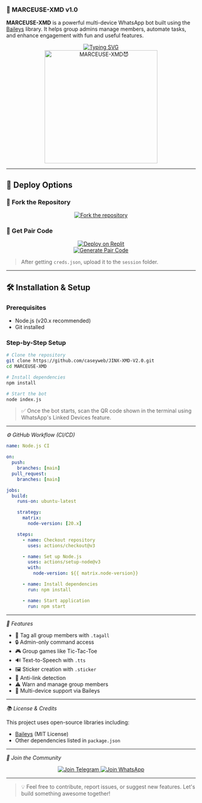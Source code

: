 ### 🤖 MARCEUSE-XMD v1.0

**MARCEUSE-XMD** is a powerful multi-device WhatsApp bot built using the [Baileys](https://github.com/WhiskeySockets/Baileys) library. It helps group admins manage members, automate tasks, and enhance engagement with fun and useful features.

<div align="center">
  <a href="https://git.io/typing-svg">
    <img src="https://readme-typing-svg.demolab.com?font=Ribeye&size=50&pause=1000&color=33ff00&center=true&width=910&height=100&lines=MARCEUSE-XMD😈;Multi+Device+Whatsapp+Bot;Coded+By+Caseyrhodes" alt="Typing SVG" />
  </a>
</div>

<div align="center">
  <a href="https://youtube.com/@Nicolaus Daniel">
    <img src="https://files.catbox.moe/z0l0ey.jpg" alt="MARCEUSE-XMD😈" height="300">
  </a>
</div>

---

## 🚀 Deploy Options

### 🔹 Fork the Repository

<div align="center">
  <a href="https://github.com/Nicolaus-Daniel/MARCEUSE-XMD/fork">
    <img src="https://img.shields.io/badge/Fork-Repository-blue?style=for-the-badge" alt="Fork the repository"/>
  </a>
</div>

### 🔹 Get Pair Code

<div align="center">
  <a href="https://replit.com/@DGXeon/Xeon-PairCode?v=1" target="_blank">
    <img src="https://img.shields.io/badge/GET%20PAIR%20CODE-Replit-success?style=for-the-badge" alt="Deploy on Replit"/>
  </a>
</div>

<div align="center">
  <a href="https://knight-bot-paircode.onrender.com" target="_blank">
    <img src="https://img.shields.io/badge/GET%20PAIR%20CODE-Easy%20Method-ff4d4d?style=for-the-badge" alt="Generate Pair Code"/>
  </a>
</div>

> After getting `creds.json`, upload it to the `session` folder.

---

## 🛠️ Installation & Setup

### Prerequisites

- Node.js (v20.x recommended)
- Git installed

### Step-by-Step Setup

```bash
# Clone the repository
git clone https://github.com/caseyweb/JINX-XMD-V2.0.git
cd MARCEUSE-XMD

# Install dependencies
npm install

# Start the bot
node index.js
```

> ✅ Once the bot starts, scan the QR code shown in the terminal using WhatsApp's Linked Devices feature.

---

*⚙️ GitHub Workflow (CI/CD)*

```yaml
name: Node.js CI

on:
  push:
    branches: [main]
  pull_request:
    branches: [main]

jobs:
  build:
    runs-on: ubuntu-latest

    strategy:
      matrix:
        node-version: [20.x]

    steps:
      - name: Checkout repository
        uses: actions/checkout@v3

      - name: Set up Node.js
        uses: actions/setup-node@v3
        with:
          node-version: ${{ matrix.node-version}}

      - name: Install dependencies
        run: npm install

      - name: Start application
        run: npm start
```

---

*🤩 Features*

- 🔔 Tag all group members with `.tagall`
- 🔒 Admin-only command access
- 🎮 Group games like Tic-Tac-Toe
- 🔊 Text-to-Speech with `.tts`
- 🖼️ Sticker creation with `.sticker`
- 🚫 Anti-link detection
- ⚠️ Warn and manage group members
- 📌 Multi-device support via Baileys

---

*📚 License & Credits*

This project uses open-source libraries including:

- [Baileys](https://github.com/WhiskeySockets/Baileys) (MIT License)
- Other dependencies listed in `package.json`

---

*👥 Join the Community*

<div align="center">
  <a href="https://t.me/+3QhFUZHx-nhhZmY1">
    <img src="https://img.shields.io/badge/Join%20Telegram-0078E7?style=for-the-badge&logo=telegram&logoColor=white" alt="Join Telegram"/>
  </a>
  <a href="https://whatsapp.com/channel/0029VakUEfb4o7qVdkwPk83E">
    <img src="https://img.shields.io/badge/Join%20WhatsApp-25D366?style=for-the-badge&logo=whatsapp&logoColor=white" alt="Join WhatsApp"/>
  </a>
</div>

---

> 💡 Feel free to contribute, report issues, or suggest new features. Let's build something awesome together!
